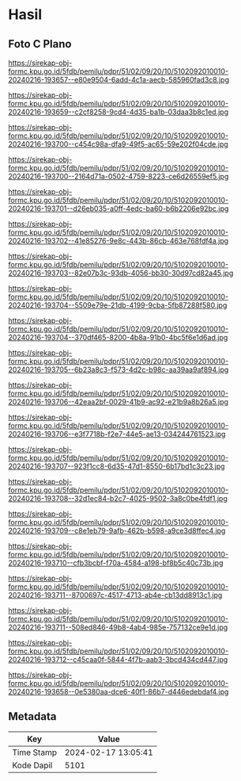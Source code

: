 # Hasil

## Foto C Plano

https://sirekap-obj-formc.kpu.go.id/5fdb/pemilu/pdpr/51/02/09/20/10/5102092010010-20240216-193657--e80e9504-6add-4c1a-aecb-585960fad3c8.jpg

https://sirekap-obj-formc.kpu.go.id/5fdb/pemilu/pdpr/51/02/09/20/10/5102092010010-20240216-193659--c2cf8258-9cd4-4d35-ba1b-03daa3b8c1ed.jpg

https://sirekap-obj-formc.kpu.go.id/5fdb/pemilu/pdpr/51/02/09/20/10/5102092010010-20240216-193700--c454c98a-dfa9-49f5-ac65-59e202f04cde.jpg

https://sirekap-obj-formc.kpu.go.id/5fdb/pemilu/pdpr/51/02/09/20/10/5102092010010-20240216-193700--2164d71a-0502-4759-8223-ce6d26559ef5.jpg

https://sirekap-obj-formc.kpu.go.id/5fdb/pemilu/pdpr/51/02/09/20/10/5102092010010-20240216-193701--d26eb035-a0ff-4edc-ba60-b6b2206e92bc.jpg

https://sirekap-obj-formc.kpu.go.id/5fdb/pemilu/pdpr/51/02/09/20/10/5102092010010-20240216-193702--41e85276-9e8c-443b-86cb-463e768fdf4a.jpg

https://sirekap-obj-formc.kpu.go.id/5fdb/pemilu/pdpr/51/02/09/20/10/5102092010010-20240216-193703--82e07b3c-93db-4056-bb30-30d97cd82a45.jpg

https://sirekap-obj-formc.kpu.go.id/5fdb/pemilu/pdpr/51/02/09/20/10/5102092010010-20240216-193704--5509e79e-21db-4199-9cba-5fb87288f580.jpg

https://sirekap-obj-formc.kpu.go.id/5fdb/pemilu/pdpr/51/02/09/20/10/5102092010010-20240216-193704--370df465-8200-4b8a-91b0-4bc5f6e1d6ad.jpg

https://sirekap-obj-formc.kpu.go.id/5fdb/pemilu/pdpr/51/02/09/20/10/5102092010010-20240216-193705--6b23a8c3-f573-4d2c-b98c-aa39aa9af894.jpg

https://sirekap-obj-formc.kpu.go.id/5fdb/pemilu/pdpr/51/02/09/20/10/5102092010010-20240216-193706--42eaa2bf-0029-41b9-ac92-e21b9a8b26a5.jpg

https://sirekap-obj-formc.kpu.go.id/5fdb/pemilu/pdpr/51/02/09/20/10/5102092010010-20240216-193706--e3f7718b-f2e7-44e5-ae13-034244761523.jpg

https://sirekap-obj-formc.kpu.go.id/5fdb/pemilu/pdpr/51/02/09/20/10/5102092010010-20240216-193707--923f1cc8-6d35-47d1-8550-6b17bd1c3c23.jpg

https://sirekap-obj-formc.kpu.go.id/5fdb/pemilu/pdpr/51/02/09/20/10/5102092010010-20240216-193708--32d1ec84-b2c7-4025-9502-3a8c0be4fdf1.jpg

https://sirekap-obj-formc.kpu.go.id/5fdb/pemilu/pdpr/51/02/09/20/10/5102092010010-20240216-193709--c8e1eb79-9afb-462b-b598-a9ce3d8ffec4.jpg

https://sirekap-obj-formc.kpu.go.id/5fdb/pemilu/pdpr/51/02/09/20/10/5102092010010-20240216-193710--cfb3bcbf-f70a-4584-a198-bf8b5c40c73b.jpg

https://sirekap-obj-formc.kpu.go.id/5fdb/pemilu/pdpr/51/02/09/20/10/5102092010010-20240216-193711--8700697c-4517-4713-ab4e-cb13dd8913c1.jpg

https://sirekap-obj-formc.kpu.go.id/5fdb/pemilu/pdpr/51/02/09/20/10/5102092010010-20240216-193711--508ed846-49b8-4ab4-985e-757132ce9e1d.jpg

https://sirekap-obj-formc.kpu.go.id/5fdb/pemilu/pdpr/51/02/09/20/10/5102092010010-20240216-193712--c45caa0f-5844-4f7b-aab3-3bcd434cd447.jpg

https://sirekap-obj-formc.kpu.go.id/5fdb/pemilu/pdpr/51/02/09/20/10/5102092010010-20240216-193658--0e5380aa-dce6-40f1-86b7-d446edebdaf4.jpg


## Metadata

| Key        | Value               |
| ---------- | ------------------- |
| Time Stamp | 2024-02-17 13:05:41 |
| Kode Dapil | 5101                |




